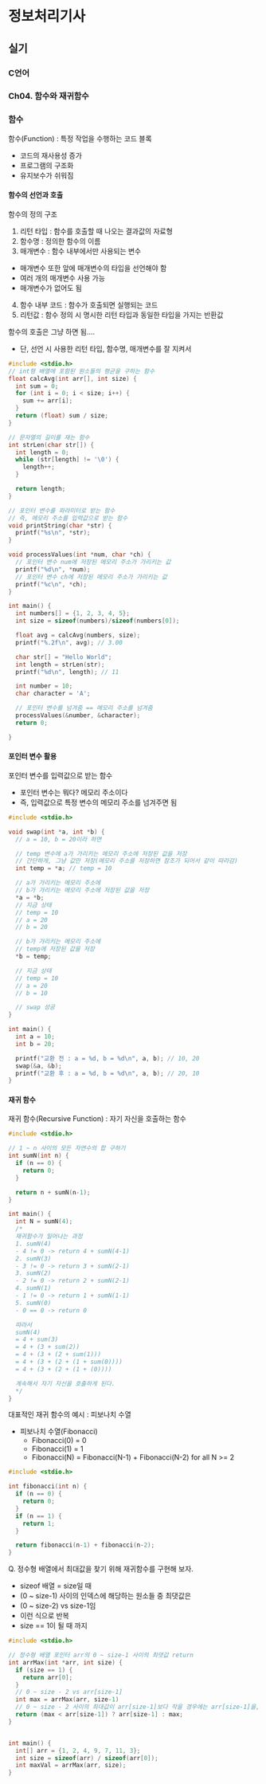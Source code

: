 # 정보처리기사

## 실기

### C언어

### Ch04. 함수와 재귀함수

### 함수

함수(Function) : 특정 작업을 수행하는 코드 블록

- 코드의 재사용성 증가
- 프로그램의 구조화
- 유지보수가 쉬워짐

#### 함수의 선언과 호출

함수의 정의 구조

1. 리턴 타입 : 함수를 호출할 때 나오는 결과값의 자료형
2. 함수명 : 정의한 함수의 이름
3. 매개변수 : 함수 내부에서만 사용되는 변수

- 매개변수 또한 앞에 매개변수의 타입을 선언해야 함
- 여러 개의 매개변수 사용 가능
- 매개변수가 없어도 됨

4. 함수 내부 코드 : 함수가 호출되면 실행되는 코드
5. 리턴값 : 함수 정의 시 명시한 리턴 타입과 동일한 타입을 가지는 반환값

<!--
리턴타입 함수명(매개변수) {
  // 함수 내부 코드
  return 리턴타입과동일한값;
}
-->

함수의 호출은 그냥 하면 됨....

- 단, 선언 시 사용한 리턴 타입, 함수명, 매개변수를 잘 지켜서

```c
#include <stdio.h>
// int형 배열에 포함된 원소들의 평균을 구하는 함수
float calcAvg(int arr[], int size) {
  int sum = 0;
  for (int i = 0; i < size; i++) {
    sum += arr[i];
  }
  return (float) sum / size;
}

// 문자열의 길이를 재는 함수
int strLen(char str[]) {
  int length = 0;
  while (str[length] != '\0') {
    length++;
  }

  return length;
}

// 포인터 변수를 파라미터로 받는 함수
// 즉, 메모리 주소를 입력값으로 받는 함수
void printString(char *str) {
  printf("%s\n", *str);
}

void processValues(int *num, char *ch) {
  // 포인터 변수 num에 저장된 메모리 주소가 가리키는 값
  printf("%d\n", *num);
  // 포인터 변수 ch에 저장된 메모리 주소가 가리키는 값
  printf("%c\n", *ch);
}

int main() {
  int numbers[] = {1, 2, 3, 4, 5};
  int size = sizeof(numbers)/sizeof(numbers[0]);

  float avg = calcAvg(numbers, size);
  printf("%.2f\n", avg); // 3.00

  char str[] = "Hello World";
  int length = strLen(str);
  printf("%d\n", length); // 11

  int number = 10;
  char character = 'A';

  // 포인터 변수를 넘겨줌 == 메모리 주소를 넘겨줌
  processValues(&number, &character);
  return 0;

}
```

#### 포인터 변수 활용

포인터 변수를 입력값으로 받는 함수

- 포인터 변수는 뭐다? 메모리 주소이다
- 즉, 입력값으로 특정 변수의 메모리 주소를 넘겨주면 됨

```c
#include <stdio.h>

void swap(int *a, int *b) {
  // a = 10, b = 20이라 하면

  // temp 변수에 a가 가리키는 메모리 주소에 저장된 값을 저장
  // 간단하게, 그냥 값만 저장(메모리 주소를 저장하면 참조가 되어서 같이 따라감)
  int temp = *a; // temp = 10

  // a가 가리키는 메모리 주소에
  // b가 가리키는 메모리 주소에 저장된 값을 저장
  *a = *b;
  // 지금 상태
  // temp = 10
  // a = 20
  // b = 20

  // b가 가리키는 메모리 주소에
  // temp에 저장된 값을 저장
  *b = temp;

  // 지금 상태
  // temp = 10
  // a = 20
  // b = 10

  // swap 성공
}

int main() {
  int a = 10;
  int b = 20;

  printf("교환 전 : a = %d, b = %d\n", a, b); // 10, 20
  swap(&a, &b);
  printf("교환 후 : a = %d, b = %d\n", a, b); // 20, 10
}
```

#### 재귀 함수

재귀 함수(Recursive Function) : 자기 자신을 호출하는 함수

```c
#include <stdio.h>

// 1 ~ n 사이의 모든 자연수의 합 구하기
int sumN(int n) {
  if (n == 0) {
    return 0;
  }

  return n + sumN(n-1);
}

int main() {
  int N = sumN(4);
  /*
  재귀함수가 일어나는 과정
  1. sumN(4)
  - 4 != 0 -> return 4 + sumN(4-1)
  2. sumN(3)
  - 3 != 0 -> return 3 + sumN(2-1)
  3. sumN(2)
  - 2 != 0 -> return 2 + sumN(2-1)
  4. sumN(1)
  - 1 != 0 -> return 1 + sumN(1-1)
  5. sumN(0)
  - 0 == 0 -> return 0

  따라서
  sumN(4)
  = 4 + sum(3)
  = 4 + (3 + sum(2))
  = 4 + (3 + (2 + sum(1)))
  = 4 + (3 + (2 + (1 + sum(0))))
  = 4 + (3 + (2 + (1 + (0))))

  계속해서 자기 자신을 호출하게 된다.
  */
}
```

대표적인 재귀 함수의 예시 : 피보나치 수열

- 피보나치 수열(Fibonacci)
  - Fibonacci(0) = 0
  - Fibonacci(1) = 1
  - Fibonacci(N) = Fibonacci(N-1) + Fibonacci(N-2) for all N >= 2

```c
#include <stdio.h>

int fibonacci(int n) {
  if (n == 0) {
    return 0;
  }
  if (n == 1) {
    return 1;
  }

  return fibonacci(n-1) + fibonacci(n-2);
}
```

Q. 정수형 배열에서 최대값을 찾기 위해 재귀함수를 구현해 보자.

- sizeof 배열 = size일 때
- (0 ~ size-1) 사이의 인덱스에 해당하는 원소들 중 최댓값은
- (0 ~ size-2) vs size-1임
- 이런 식으로 반복
- size == 1이 될 때 까지

```c
#include <stdio.h>

// 정수형 배열 포인터 arr의 0 ~ size-1 사이의 최댓값 return
int arrMax(int *arr, int size) {
  if (size == 1) {
    return arr[0];
  }
  // 0 ~ size - 2 vs arr[size-1]
  int max = arrMax(arr, size-1)
  // 0 ~ size - 2 사이의 최대값이 arr[size-1]보다 작을 경우에는 arr[size-1]을, 아닐 경우에는 max를 리턴
  return (max < arr[size-1]) ? arr[size-1] : max;
}


int main() {
  int[] arr = {1, 2, 4, 9, 7, 11, 3};
  int size = sizeof(arr) / sizeof(arr[0]);
  int maxVal = arrMax(arr, size);
}
```
